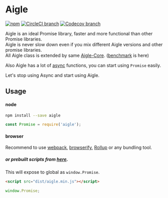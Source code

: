 # Aigle

[![npm](https://img.shields.io/npm/v/aigle.svg)](https://www.npmjs.com/package/aigle)
[![CircleCI branch](https://img.shields.io/circleci/project/github/suguru03/aigle/master.svg)](https://circleci.com/gh/suguru03/aigle/tree/master)
[![Codecov branch](https://img.shields.io/codecov/c/github/suguru03/aigle/master.svg)](https://codecov.io/gh/suguru03/aigle)

Aigle is an ideal Promise library, faster and more functional than other Promise libraries.  
Aigle is never slow down even if you mix different Aigle versions and other promise libraries.  
All Aigle class is extended by same [Aigle-Core](https://github.com/suguru03/aigle-core). ([benchmark](https://github.com/suguru03/aigle-benchmark) is here)  

Also Aigle has a lot of [async](https://github.com/caolan/async) functions, you can start using `Promise` easily.  

Let's stop using Async and start using Aigle.

Usage
--

#### node
```sh
npm install --save aigle
```

```js
const Promise = require('aigle');
```

#### browser
Recommend to use [webpack](https://github.com/webpack/webpack), [browserify](https://github.com/substack/node-browserify), [Rollup](https://github.com/rollup/rollup) or any bundling tool.

##### or prebuilt scripts from [here](https://github.com/suguru03/aigle/tree/master/dist/).
This will expose to global as `window.Promise`.
```html
<script src="dist/aigle.min.js"></script>
```

```js
window.Promise;
```
